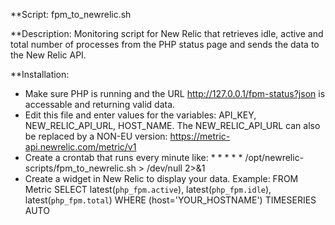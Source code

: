 **Script:
fpm_to_newrelic.sh

**Description:
Monitoring script for New Relic that retrieves idle, active and total number of processes from the PHP status page and sends the data to the New Relic API.

**Installation:
- Make sure PHP is running and the URL http://127.0.0.1/fpm-status?json is accessable and returning valid data.
- Edit this file and enter values for the variables: API_KEY, NEW_RELIC_API_URL, HOST_NAME. The NEW_RELIC_API_URL can also be replaced by a NON-EU version: https://metric-api.newrelic.com/metric/v1
- Create a crontab that runs every minute like: * * * * * /opt/newrelic-scripts/fpm_to_newrelic.sh > /dev/null 2>&1
- Create a widget in New Relic to display your data. Example: FROM Metric SELECT latest(`php_fpm.active`), latest(`php_fpm.idle`), latest(`php_fpm.total`) WHERE (host='YOUR_HOSTNAME') TIMESERIES AUTO
